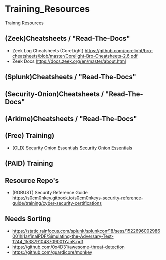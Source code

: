 # Training_Resources
Trainng Resources
## (Zeek)Cheatsheets / "Read-The-Docs"
- Zeek Log Cheatsheets (CoreLight) 
https://github.com/corelight/bro-cheatsheets/blob/master/Corelight-Bro-Cheatsheets-2.6.pdf  
- Zeek Docs https://docs.zeek.org/en/master/about.html 

## (Splunk)Cheatsheets / "Read-The-Docs"

## (Security-Onion)Cheatsheets / "Read-The-Docs"


## (Arkime)Cheatsheets / "Read-The-Docs"


## (Free) Training)
- (OLD) Security Onion Essentials [Security Onion Essentials](https://www.youtube.com/playlist?list=PLljFlTO9rB155aYBjHw2InKkSMLuhWpxH) 

## (PAID) Training

## Resource Repo's
- (ROBUST) Security Reference Guide 
https://s0cm0nkey.gitbook.io/s0cm0nkeys-security-reference-guide/training/cyber-security-certifications  

## Needs Sorting
- https://static.rainfocus.com/splunk/splunkconf18/sess/1522696002986001hj1a/finalPDF/Simulating-the-Adversary-Test-1244_1538791048709001YJnK.pdf 
- https://github.com/0x4D31/awesome-threat-detection 
- https://github.com/guardicore/monkey 
